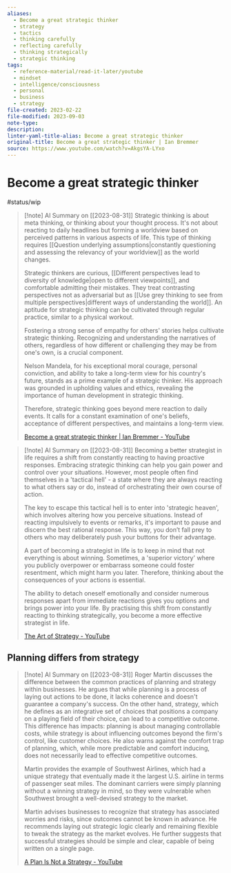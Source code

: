 ```yaml
---
aliases:
  - Become a great strategic thinker
  - strategy
  - tactics
  - thinking carefully
  - reflecting carefully
  - thinking strategically
  - strategic thinking
tags:
  - reference-material/read-it-later/youtube
  - mindset
  - intelligence/consciousness
  - personal
  - business
  - strategy
file-created: 2023-02-22
file-modified: 2023-09-03
note-type: 
description: 
linter-yaml-title-alias: Become a great strategic thinker
original-title: Become a great strategic thinker | Ian Bremmer
source: https://www.youtube.com/watch?v=AkgsYA-LYxo
---
```


# Become a great strategic thinker

#status/wip


> [!note] AI Summary on [[2023-08-31]]
> Strategic thinking is about meta thinking, or thinking about your thought process. It's not about reacting to daily headlines but forming a worldview based on perceived patterns in various aspects of life. This type of thinking requires [[Question underlying assumptions|constantly questioning and assessing the relevancy of your worldview]] as the world changes.
>
> Strategic thinkers are curious, [[Different perspectives lead to diversity of knowledge|open to different viewpoints]], and comfortable admitting their mistakes. They treat contrasting perspectives not as adversarial but as [[Use grey thinking to see from multiple perspectives|different ways of understanding the world]]. An aptitude for strategic thinking can be cultivated through regular practice, similar to a physical workout.
>
> Fostering a strong sense of empathy for others' stories helps cultivate strategic thinking. Recognizing and understanding the narratives of others, regardless of how different or challenging they may be from one's own, is a crucial component.
>
> Nelson Mandela, for his exceptional moral courage, personal conviction, and ability to take a long-term view for his country's future, stands as a prime example of a strategic thinker. His approach was grounded in upholding values and ethics, revealing the importance of human development in strategic thinking.
>
> Therefore, strategic thinking goes beyond mere reaction to daily events. It calls for a constant examination of one's beliefs, acceptance of different perspectives, and maintains a long-term view.
>
> [Become a great strategic thinker | Ian Bremmer - YouTube](https://www.youtube.com/watch?v=AkgsYA-LYxo&pp=ygURc3RyYXRlZ2ljIHRoaW5rZXI%3D)
>

> [!note] AI Summary on [[2023-08-31]]
> Becoming a better strategist in life requires a shift from constantly reacting to having proactive responses. Embracing strategic thinking can help you gain power and control over your situations. However, most people often find themselves in a 'tactical hell' - a state where they are always reacting to what others say or do, instead of orchestrating their own course of action.
>
> The key to escape this tactical hell is to enter into 'strategic heaven', which involves altering how you perceive situations. Instead of reacting impulsively to events or remarks, it's important to pause and discern the best rational response. This way, you don’t fall prey to others who may deliberately push your buttons for their advantage.
>
> A part of becoming a strategist in life is to keep in mind that not everything is about winning. Sometimes, a 'superior victory' where you publicly overpower or embarrass someone could foster resentment, which might harm you later. Therefore, thinking about the consequences of your actions is essential.
>
> The ability to detach oneself emotionally and consider numerous responses apart from immediate reactions gives you options and brings power into your life. By practising this shift from constantly reacting to thinking strategically, you become a more effective strategist in life.
>
>[The Art of Strategy - YouTube](https://www.youtube.com/watch?v=MroQcPHkhW0&pp=ygURc3RyYXRlZ2ljIHRoaW5rZXI%3D)

## Planning differs from strategy

> [!note] AI Summary on [[2023-08-31]]
> Roger Martin discusses the difference between the common practices of planning and strategy within businesses. He argues that while planning is a process of laying out actions to be done, it lacks coherence and doesn't guarantee a company's success. On the other hand, strategy, which he defines as an integrative set of choices that positions a company on a playing field of their choice, can lead to a competitive outcome. This difference has impacts: planning is about managing controllable costs, while strategy is about influencing outcomes beyond the firm's control, like customer choices. He also warns against the comfort trap of planning, which, while more predictable and comfort inducing, does not necessarily lead to effective competitive outcomes.
>
> Martin provides the example of Southwest Airlines, which had a unique strategy that eventually made it the largest U.S. airline in terms of passenger seat miles. The dominant carriers were simply planning without a winning strategy in mind, so they were vulnerable when Southwest brought a well-devised strategy to the market.
>
> Martin advises businesses to recognize that strategy has associated worries and risks, since outcomes cannot be known in advance. He recommends laying out strategic logic clearly and remaining flexible to tweak the strategy as the market evolves. He further suggests that successful strategies should be simple and clear, capable of being written on a single page.
>
>[A Plan Is Not a Strategy - YouTube](https://www.youtube.com/watch?v=iuYlGRnC7J8&t=96s&pp=ygURc3RyYXRlZ2ljIHRoaW5rZXI%3D)
